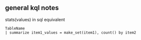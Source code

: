 ## general kql notes

stats(values) in sql equivalent

```
TableName
| summarize item1_values = make_set(item1), count() by item2
```
